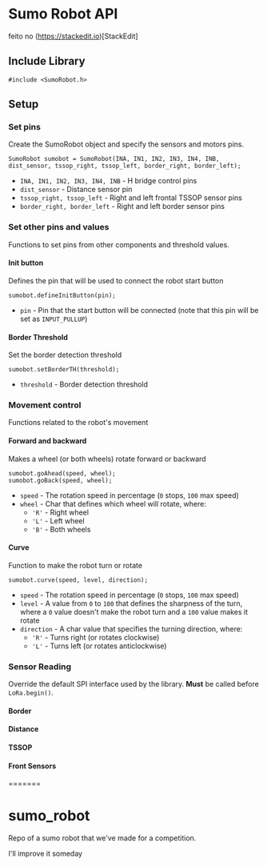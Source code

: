 # Sumo Robot API

feito no (https://stackedit.io)[StackEdit]

## Include Library

```arduino
#include <SumoRobot.h>
```

## Setup

### Set pins

Create the SumoRobot object and specify the sensors and motors pins.

```arduino
SumoRobot sumobot = SumoRobot(INA, IN1, IN2, IN3, IN4, INB, dist_sensor, tssop_right, tssop_left, border_right, border_left);
```
 * `INA, IN1, IN2, IN3, IN4, INB` - H bridge control pins
 * `dist_sensor` - Distance sensor pin
 * `tssop_right, tssop_left` - Right and left frontal TSSOP sensor pins
 * `border_right, border_left` - Right and left border sensor pins

### Set other pins and values

Functions to set pins from other components and threshold values.

#### Init button
Defines the pin that will be used to connect the robot start button

```arduino
sumobot.defineInitButton(pin);
```
 * `pin` - Pin that the start button will be connected (note that this pin will be set as `INPUT_PULLUP`)

#### Border Threshold

Set the border detection threshold 

```arduino
sumobot.setBorderTH(threshold);
```
* `threshold` - Border detection threshold


### Movement control

Functions related to the robot's movement

#### Forward and backward
Makes a wheel (or both wheels) rotate forward or backward
```arduino
sumobot.goAhead(speed, wheel);
sumobot.goBack(speed, wheel);
```
* `speed` - The rotation speed in percentage (`0` stops, `100` max speed)
* `wheel` - Char that defines which wheel will rotate, where:
	* `'R'` - Right wheel
	* `'L'` - Left wheel
	* `'B'` - Both wheels 

#### Curve
Function to make the robot turn or rotate

```arduino
sumobot.curve(speed, level, direction);
```
* `speed` - The rotation speed in percentage (`0` stops, `100` max speed)
* `level` - A value from `0` to `100` that defines the sharpness of the turn, where a `0` value doesn't make the robot turn and a `100` value makes it rotate
* `direction` - A char value that specifies the turning direction, where:
	* `'R'` - Turns right (or rotates clockwise)
	* `'L'` - Turns left (or rotates anticlockwise)

### Sensor Reading

Override the default SPI interface used by the library. **Must** be called before `LoRa.begin()`.

#### Border

#### Distance

#### TSSOP

#### Front Sensors
=======
# sumo_robot
Repo of a sumo robot that we've made for a competition.

I'll improve it someday